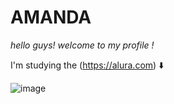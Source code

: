 # AMANDA

_hello guys! welcome to my profile !_ 

I'm studying the (https://alura.com) ⬇️

![image](https://github.com/amandaraphaely/jsamanda/assets/132686876/80e13836-9f7a-41f0-9021-752cd96b5a26)

